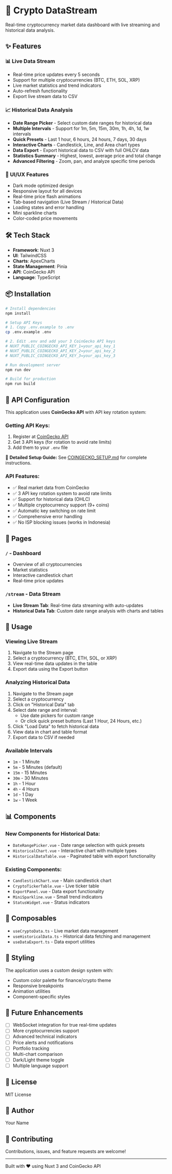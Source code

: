 # 🚀 Crypto DataStream

Real-time cryptocurrency market data dashboard with live streaming and historical data analysis.

## ✨ Features

### 📊 Live Data Stream
- Real-time price updates every 5 seconds
- Support for multiple cryptocurrencies (BTC, ETH, SOL, XRP)
- Live market statistics and trend indicators
- Auto-refresh functionality
- Export live stream data to CSV

### 📈 Historical Data Analysis
- **Date Range Picker** - Select custom date ranges for historical data
- **Multiple Intervals** - Support for 1m, 5m, 15m, 30m, 1h, 4h, 1d, 1w intervals
- **Quick Presets** - Last 1 hour, 6 hours, 24 hours, 7 days, 30 days
- **Interactive Charts** - Candlestick, Line, and Area chart types
- **Data Export** - Export historical data to CSV with full OHLCV data
- **Statistics Summary** - Highest, lowest, average price and total change
- **Advanced Filtering** - Zoom, pan, and analyze specific time periods

### 🎨 UI/UX Features
- Dark mode optimized design
- Responsive layout for all devices
- Real-time price flash animations
- Tab-based navigation (Live Stream / Historical Data)
- Loading states and error handling
- Mini sparkline charts
- Color-coded price movements

## 🛠️ Tech Stack

- **Framework**: Nuxt 3
- **UI**: TailwindCSS
- **Charts**: ApexCharts
- **State Management**: Pinia
- **API**: CoinGecko API
- **Language**: TypeScript

## 📦 Installation

```bash
# Install dependencies
npm install

# Setup API Keys
# 1. Copy .env.example to .env
cp .env.example .env

# 2. Edit .env and add your 3 CoinGecko API keys
# NUXT_PUBLIC_COINGECKO_API_KEY_1=your_api_key_1
# NUXT_PUBLIC_COINGECKO_API_KEY_2=your_api_key_2
# NUXT_PUBLIC_COINGECKO_API_KEY_3=your_api_key_3

# Run development server
npm run dev

# Build for production
npm run build
```

## 🔑 API Configuration

This application uses **CoinGecko API** with API key rotation system:

### Getting API Keys:
1. Register at [CoinGecko API](https://www.coingecko.com/en/api)
2. Get 3 API keys (for rotation to avoid rate limits)
3. Add them to your `.env` file

📖 **Detailed Setup Guide:** See [COINGECKO_SETUP.md](./COINGECKO_SETUP.md) for complete instructions.

### API Features:
- ✅ Real market data from CoinGecko
- ✅ 3 API key rotation system to avoid rate limits
- ✅ Support for historical data (OHLC)
- ✅ Multiple cryptocurrency support (9+ coins)
- ✅ Automatic key switching on rate limit
- ✅ Comprehensive error handling
- ✅ No ISP blocking issues (works in Indonesia)

## 📱 Pages

### `/` - Dashboard
- Overview of all cryptocurrencies
- Market statistics
- Interactive candlestick chart
- Real-time price updates

### `/stream` - Data Stream
- **Live Stream Tab**: Real-time data streaming with auto-updates
- **Historical Data Tab**: Custom date range analysis with charts and tables

## 🎯 Usage

### Viewing Live Stream
1. Navigate to the Stream page
2. Select a cryptocurrency (BTC, ETH, SOL, or XRP)
3. View real-time data updates in the table
4. Export data using the Export button

### Analyzing Historical Data
1. Navigate to the Stream page
2. Select a cryptocurrency
3. Click on "Historical Data" tab
4. Select date range and interval:
   - Use date pickers for custom range
   - Or click quick preset buttons (Last 1 Hour, 24 Hours, etc.)
5. Click "Load Data" to fetch historical data
6. View data in chart and table format
7. Export data to CSV if needed

### Available Intervals
- `1m` - 1 Minute
- `5m` - 5 Minutes (default)
- `15m` - 15 Minutes
- `30m` - 30 Minutes
- `1h` - 1 Hour
- `4h` - 4 Hours
- `1d` - 1 Day
- `1w` - 1 Week

## 📊 Components

### New Components for Historical Data:
- `DateRangePicker.vue` - Date range selection with quick presets
- `HistoricalChart.vue` - Interactive chart with multiple types
- `HistoricalDataTable.vue` - Paginated table with export functionality

### Existing Components:
- `CandlestickChart.vue` - Main candlestick chart
- `CryptoTickerTable.vue` - Live ticker table
- `ExportPanel.vue` - Data export functionality
- `MiniSparkline.vue` - Small trend indicators
- `StatusWidget.vue` - Status indicators

## 🔧 Composables

- `useCryptoData.ts` - Live market data management
- `useHistoricalData.ts` - Historical data fetching and management
- `useDataExport.ts` - Data export utilities

## 🎨 Styling

The application uses a custom design system with:
- Custom color palette for finance/crypto theme
- Responsive breakpoints
- Animation utilities
- Component-specific styles

## 🚀 Future Enhancements

- [ ] WebSocket integration for true real-time updates
- [ ] More cryptocurrencies support
- [ ] Advanced technical indicators
- [ ] Price alerts and notifications
- [ ] Portfolio tracking
- [ ] Multi-chart comparison
- [ ] Dark/Light theme toggle
- [ ] Multiple language support

## 📝 License

MIT License

## 👤 Author

Your Name

## 🤝 Contributing

Contributions, issues, and feature requests are welcome!

---

Built with ❤️ using Nuxt 3 and CoinGecko API